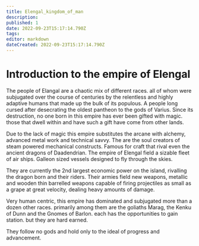```yaml
---
title: Elengal_kingdom_of_man
description: 
published: 1
date: 2022-09-23T15:17:14.790Z
tags: 
editor: markdown
dateCreated: 2022-09-23T15:17:14.790Z
---
```


# Introduction to the empire of Elengal
The people of Elangal are a chaotic mix of different races.  all of whom were subjugated over the course of centuries by the relentless and highly adaptive humans that made up the bulk of its populous.  A people long cursed after desecrating the oldest pantheon to the gods of Varius.  Since its destruction, no one born in this empire has ever been gifted with magic.  those that dwell within and have such a gift have come from other lands.

Due to the lack of magic this empire substitutes the arcane with alchemy, advanced metal work and technical savvy.  The are the soul creators of steam powered mechanical constructs.  Famous for craft that rival even the ancient dragons of Daadendrian.  The empire of Elengal field a sizable fleet of air ships.  Galleon sized vessels designed to fly through the skies. 

They are currently the 2nd largest economic power on the island, rivalling the dragon born and their riders.  Their armies field new weapons, metallic and wooden thin barrelled weapons capable of firing projectiles as small as a grape at great velocity, dealing heavy amounts of damage. 

Very human centric, this empire has dominated and subjugated more than a dozen other races.  primarily among them are the goliaths Marag, the Kenku of Dunn and the Gnomes of Barlon.  each has the opportunities to gain station.  but they are hard earned.

They follow no gods and hold only to the ideal of progress and advancement.